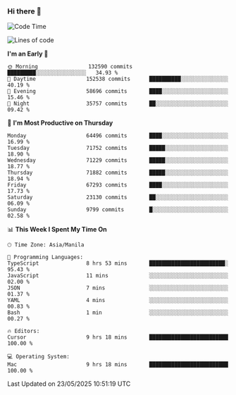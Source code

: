 ### Hi there 👋

<!--START_SECTION:waka-->
![Code Time](http://img.shields.io/badge/Code%20Time-6%2C056%20hrs%2055%20mins-blue)

![Lines of code](https://img.shields.io/badge/From%20Hello%20World%20I%27ve%20Written-133.9%20million%20lines%20of%20code-blue)

**I'm an Early 🐤** 

```text
🌞 Morning                132590 commits      █████████░░░░░░░░░░░░░░░░   34.93 % 
🌆 Daytime                152538 commits      ██████████░░░░░░░░░░░░░░░   40.19 % 
🌃 Evening                58696 commits       ████░░░░░░░░░░░░░░░░░░░░░   15.46 % 
🌙 Night                  35757 commits       ██░░░░░░░░░░░░░░░░░░░░░░░   09.42 % 
```
📅 **I'm Most Productive on Thursday** 

```text
Monday                   64496 commits       ████░░░░░░░░░░░░░░░░░░░░░   16.99 % 
Tuesday                  71752 commits       █████░░░░░░░░░░░░░░░░░░░░   18.90 % 
Wednesday                71229 commits       █████░░░░░░░░░░░░░░░░░░░░   18.77 % 
Thursday                 71882 commits       █████░░░░░░░░░░░░░░░░░░░░   18.94 % 
Friday                   67293 commits       ████░░░░░░░░░░░░░░░░░░░░░   17.73 % 
Saturday                 23130 commits       ██░░░░░░░░░░░░░░░░░░░░░░░   06.09 % 
Sunday                   9799 commits        █░░░░░░░░░░░░░░░░░░░░░░░░   02.58 % 
```


📊 **This Week I Spent My Time On** 

```text
🕑︎ Time Zone: Asia/Manila

💬 Programming Languages: 
TypeScript               8 hrs 53 mins       ████████████████████████░   95.43 % 
JavaScript               11 mins             ░░░░░░░░░░░░░░░░░░░░░░░░░   02.00 % 
JSON                     7 mins              ░░░░░░░░░░░░░░░░░░░░░░░░░   01.37 % 
YAML                     4 mins              ░░░░░░░░░░░░░░░░░░░░░░░░░   00.83 % 
Bash                     1 min               ░░░░░░░░░░░░░░░░░░░░░░░░░   00.27 % 

🔥 Editors: 
Cursor                   9 hrs 18 mins       █████████████████████████   100.00 % 

💻 Operating System: 
Mac                      9 hrs 18 mins       █████████████████████████   100.00 % 
```


 Last Updated on 23/05/2025 10:51:19 UTC
<!--END_SECTION:waka-->


<!--
**rad182/rad182** is a ✨ _special_ ✨ repository because its `README.md` (this file) appears on your GitHub profile.

Here are some ideas to get you started:

- 🔭 I’m currently working on ...
- 🌱 I’m currently learning ...
- 👯 I’m looking to collaborate on ...
- 🤔 I’m looking for help with ...
- 💬 Ask me about ...
- 📫 How to reach me: ...
- 😄 Pronouns: ...
- ⚡ Fun fact: ...
-->
